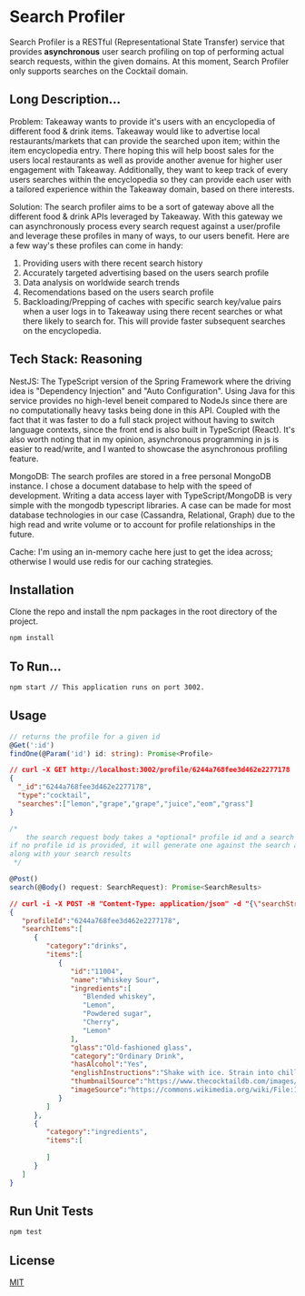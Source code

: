 # Search Profiler

Search Profiler is a RESTful (Representational State Transfer) service that provides **asynchronous** user search profiling on top of performing actual search requests, within the given domains. At this moment, Search Profiler only supports searches on the Cocktail domain.

## Long Description...
Problem: Takeaway wants to provide it's users with an encyclopedia of different food & drink items. Takeaway would like to advertise local restaurants/markets that can provide the searched upon item; within the item encyclopedia entry. There hoping this will help boost sales for the users local restaurants as well as provide another avenue for higher user engagement with Takeaway. Additionally, they want to keep track of every users searches within the encyclopedia so they can provide each user with a tailored experience within the Takeaway domain, based on there interests.

Solution: The search profiler aims to be a sort of gateway above all the different food & drink APIs leveraged by Takeaway. With this gateway we can asynchronously process every search request against a user/profile and leverage these profiles in many of ways, to our users benefit. Here are a few way's these profiles can come in handy:

1. Providing users with there recent search history
2. Accurately targeted advertising based on the users search profile
3. Data analysis on worldwide search trends
4. Recomendations based on the users search profile
5. Backloading/Prepping of caches with specific search key/value pairs when a user logs in to Takeaway using there recent searches or what there likely to search for. This will provide faster subsequent searches on the encyclopedia.

## Tech Stack: Reasoning
NestJS: The TypeScript version of the Spring Framework where the driving idea is "Dependency Injection" and "Auto Configuration". Using Java for this service provides no high-level beneit compared to NodeJs since there are no computationally heavy tasks being done in this API. Coupled with the fact that it was faster to do a full stack project without having to switch language contexts, since the front end is also built in TypeScript (React). It's also worth noting that in my opinion, asynchronous programming in js is easier to read/write, and I wanted to showcase the asynchronous profiling feature.

MongoDB: The search profiles are stored in a free personal MongoDB instance. I chose a document database to help with the speed of  development. Writing a data access layer with TypeScript/MongoDB is very simple with the mongodb typescript libraries. A case can be made for most database technologies in our case (Cassandra, Relational, Graph) due to the high read and write volume or to account for profile relationships in the future. 

Cache: I'm using an in-memory cache here just to get the idea across; otherwise I would use redis for our caching strategies.

## Installation

Clone the repo and install the npm packages in the root directory of the project.

```bash
npm install
```

## To Run...
```bash
npm start // This application runs on port 3002.
```

## Usage

```typescript
// returns the profile for a given id
@Get(':id')
findOne(@Param('id') id: string): Promise<Profile>
```
```json
// curl -X GET http://localhost:3002/profile/6244a768fee3d462e2277178
{
  "_id":"6244a768fee3d462e2277178",
  "type":"cocktail",
  "searches":["lemon","grape","grape","juice","eom","grass"]
}
```

```typescript
/* 
    the search request body takes a *optional* profile id and a search query (type, category, searchString)
if no profile id is provided, it will generate one against the search and return a profile id
along with your search results
 */

@Post()
search(@Body() request: SearchRequest): Promise<SearchResults> 
```

```json
// curl -i -X POST -H "Content-Type: application/json" -d "{\"searchStr\": \"whiskey so\", \"type\": \"cocktail\", \"category\": \"all\", \"profileId\": \"6244a768fee3d462e2277178\"}" http://localhost:3002/search
{
   "profileId":"6244a768fee3d462e2277178",
   "searchItems":[
      {
         "category":"drinks",
         "items":[
            {
               "id":"11004",
               "name":"Whiskey Sour",
               "ingredients":[
                  "Blended whiskey",
                  "Lemon",
                  "Powdered sugar",
                  "Cherry",
                  "Lemon"
               ],
               "glass":"Old-fashioned glass",
               "category":"Ordinary Drink",
               "hasAlcohol":"Yes",
               "englishInstructions":"Shake with ice. Strain into chilled glass, garnish and serve. If served 'On the rocks', strain ingredients into old-fashioned glass filled with ice.",
               "thumbnailSource":"https://www.thecocktaildb.com/images/media/drink/hbkfsh1589574990.jpg",
               "imageSource":"https://commons.wikimedia.org/wiki/File:15-09-26-RalfR-WLC-0191.jpg"
            }
         ]
      },
      {
         "category":"ingredients",
         "items":[
            
         ]
      }
   ]
}
```

## Run Unit Tests
```bash
npm test
```

## License
[MIT](https://choosealicense.com/licenses/mit/)
